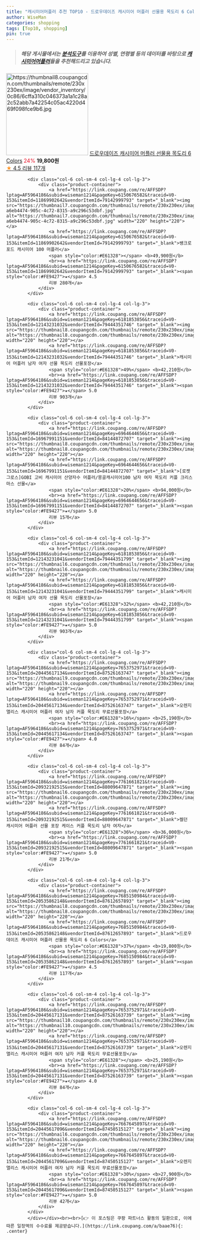 ```yaml
---
title: "캐시미어머플러 추천 TOP10 - 드로우데이즈 캐시미어 머플러 선물용 목도리 6 Colors"
author: WiseMan
categories: shopping
tags: [Top10, shopping]
pin: true
---
```


> ##### 해당 게시물에서는 [**분석도구**](https://itemscout.io/)를 이용하여 **성별**, **연령별** 등의 데이터를 바탕으로 [**캐시미어머플러**](https://link.coupang.com/a/baae76)들을 추천해드리고 있습니다.
<div class="container"><div class="row">
            <div class="col-6 col-sm-4 col-lg-4 col-lg-3">
                <div class="product-container">
                    <a href="https://link.coupang.com/re/AFFSDP?lptag=AF5964186&subid=wiseman1214&pageKey=7685150984&traceid=V0-153&itemId=20535862148&vendorItemId=87612657893" target="_blank"><img src="https://thumbnail8.coupangcdn.com/thumbnails/remote/230x230ex/image/vendor_inventory/0c86/6cffa310c046373a1a1c28a2c52abb7a42254c05ac4220d469f098fce9b6.jpg" alt="https://thumbnail8.coupangcdn.com/thumbnails/remote/230x230ex/image/vendor_inventory/0c86/6cffa310c046373a1a1c28a2c52abb7a42254c05ac4220d469f098fce9b6.jpg" width="220" height="220"></a>
                    <a href="https://link.coupang.com/re/AFFSDP?lptag=AF5964186&subid=wiseman1214&pageKey=7685150984&traceid=V0-153&itemId=20535862148&vendorItemId=87612657893" target="_blank">드로우데이즈 캐시미어 머플러 선물용 목도리 6 Colors</a>
                    <span style="color:#E61328">24%</span> <b>19,800원</b>
                    <br><a href="https://link.coupang.com/re/AFFSDP?lptag=AF5964186&subid=wiseman1214&pageKey=7685150984&traceid=V0-153&itemId=20535862148&vendorItemId=87612657893" target="_blank"><span style="color:#FE9427">★</span> 4.5
                    리뷰 117개</a>
                </div>
            </div>
            
            <div class="col-6 col-sm-4 col-lg-4 col-lg-3">
                <div class="product-container">
                    <a href="https://link.coupang.com/re/AFFSDP?lptag=AF5964186&subid=wiseman1214&pageKey=6150676582&traceid=V0-153&itemId=11869902642&vendorItemId=79142999793" target="_blank"><img src="https://thumbnail7.coupangcdn.com/thumbnails/remote/230x230ex/image/retail/images/624656789064137-a6eb4474-905c-4c72-8315-a9c296c53dbf.jpg" alt="https://thumbnail7.coupangcdn.com/thumbnails/remote/230x230ex/image/retail/images/624656789064137-a6eb4474-905c-4c72-8315-a9c296c53dbf.jpg" width="220" height="220"></a>
                    <a href="https://link.coupang.com/re/AFFSDP?lptag=AF5964186&subid=wiseman1214&pageKey=6150676582&traceid=V0-153&itemId=11869902642&vendorItemId=79142999793" target="_blank">쌩크로포드 캐시미어 100 머플러</a>
                    <span style="color:#E61328"></span> <b>49,900원</b>
                    <br><a href="https://link.coupang.com/re/AFFSDP?lptag=AF5964186&subid=wiseman1214&pageKey=6150676582&traceid=V0-153&itemId=11869902642&vendorItemId=79142999793" target="_blank"><span style="color:#FE9427">★</span> 4.5
                    리뷰 280개</a>
                </div>
            </div>
            
            <div class="col-6 col-sm-4 col-lg-4 col-lg-3">
                <div class="product-container">
                    <a href="https://link.coupang.com/re/AFFSDP?lptag=AF5964186&subid=wiseman1214&pageKey=6181853856&traceid=V0-153&itemId=12143231032&vendorItemId=79444351746" target="_blank"><img src="https://thumbnail8.coupangcdn.com/thumbnails/remote/230x230ex/image/vendor_inventory/3cd3/e473e6812b2b297266a72e3f6d2cc6cfb7cb653d5c454d544cde847abff7.jpg" alt="https://thumbnail8.coupangcdn.com/thumbnails/remote/230x230ex/image/vendor_inventory/3cd3/e473e6812b2b297266a72e3f6d2cc6cfb7cb653d5c454d544cde847abff7.jpg" width="220" height="220"></a>
                    <a href="https://link.coupang.com/re/AFFSDP?lptag=AF5964186&subid=wiseman1214&pageKey=6181853856&traceid=V0-153&itemId=12143231032&vendorItemId=79444351746" target="_blank">캐시미어 머플러 남자 여자 선물 목도리 선물포장</a>
                    <span style="color:#E61328">49%</span> <b>42,210원</b>
                    <br><a href="https://link.coupang.com/re/AFFSDP?lptag=AF5964186&subid=wiseman1214&pageKey=6181853856&traceid=V0-153&itemId=12143231032&vendorItemId=79444351746" target="_blank"><span style="color:#FE9427">★</span> 5.0
                    리뷰 903개</a>
                </div>
            </div>
            
            <div class="col-6 col-sm-4 col-lg-4 col-lg-3">
                <div class="product-container">
                    <a href="https://link.coupang.com/re/AFFSDP?lptag=AF5964186&subid=wiseman1214&pageKey=6964644656&traceid=V0-153&itemId=16967991151&vendorItemId=84144872707" target="_blank"><img src="https://thumbnail8.coupangcdn.com/thumbnails/remote/230x230ex/image/vendor_inventory/27ad/bb40b618178c9a1d78c81124be3eb4a8f41f91adc7b04447ec452344f27c.jpg" alt="https://thumbnail8.coupangcdn.com/thumbnails/remote/230x230ex/image/vendor_inventory/27ad/bb40b618178c9a1d78c81124be3eb4a8f41f91adc7b04447ec452344f27c.jpg" width="220" height="220"></a>
                    <a href="https://link.coupang.com/re/AFFSDP?lptag=AF5964186&subid=wiseman1214&pageKey=6964644656&traceid=V0-153&itemId=16967991151&vendorItemId=84144872707" target="_blank">[로켓그로스]GOBI 고비 캐시미어 산양자수 머플러/몽골캐시미어100 남자 여자 목도리 커플 크리스마스 선물</a>
                    <span style="color:#E61328">20%</span> <b>94,000원</b>
                    <br><a href="https://link.coupang.com/re/AFFSDP?lptag=AF5964186&subid=wiseman1214&pageKey=6964644656&traceid=V0-153&itemId=16967991151&vendorItemId=84144872707" target="_blank"><span style="color:#FE9427">★</span> 5.0
                    리뷰 15개</a>
                </div>
            </div>
            
            <div class="col-6 col-sm-4 col-lg-4 col-lg-3">
                <div class="product-container">
                    <a href="https://link.coupang.com/re/AFFSDP?lptag=AF5964186&subid=wiseman1214&pageKey=6181853856&traceid=V0-153&itemId=12143231041&vendorItemId=79444351799" target="_blank"><img src="https://thumbnail6.coupangcdn.com/thumbnails/remote/230x230ex/image/vendor_inventory/2412/6b0aab69825da48f34914a24829a44153f56d803cd125d826d84fdcbb6f6.jpg" alt="https://thumbnail6.coupangcdn.com/thumbnails/remote/230x230ex/image/vendor_inventory/2412/6b0aab69825da48f34914a24829a44153f56d803cd125d826d84fdcbb6f6.jpg" width="220" height="220"></a>
                    <a href="https://link.coupang.com/re/AFFSDP?lptag=AF5964186&subid=wiseman1214&pageKey=6181853856&traceid=V0-153&itemId=12143231041&vendorItemId=79444351799" target="_blank">캐시미어 머플러 남자 여자 선물 목도리 선물포장</a>
                    <span style="color:#E61328">32%</span> <b>42,210원</b>
                    <br><a href="https://link.coupang.com/re/AFFSDP?lptag=AF5964186&subid=wiseman1214&pageKey=6181853856&traceid=V0-153&itemId=12143231041&vendorItemId=79444351799" target="_blank"><span style="color:#FE9427">★</span> 5.0
                    리뷰 903개</a>
                </div>
            </div>
            
            <div class="col-6 col-sm-4 col-lg-4 col-lg-3">
                <div class="product-container">
                    <a href="https://link.coupang.com/re/AFFSDP?lptag=AF5964186&subid=wiseman1214&pageKey=7653752971&traceid=V0-153&itemId=20445617134&vendorItemId=87526163747" target="_blank"><img src="https://thumbnail9.coupangcdn.com/thumbnails/remote/230x230ex/image/vendor_inventory/92a5/f5b7a6cfe649db990c879ca1523f748e9df5df94a56e0494329080cae533.jpg" alt="https://thumbnail9.coupangcdn.com/thumbnails/remote/230x230ex/image/vendor_inventory/92a5/f5b7a6cfe649db990c879ca1523f748e9df5df94a56e0494329080cae533.jpg" width="220" height="220"></a>
                    <a href="https://link.coupang.com/re/AFFSDP?lptag=AF5964186&subid=wiseman1214&pageKey=7653752971&traceid=V0-153&itemId=20445617134&vendorItemId=87526163747" target="_blank">오렌지앨리스 캐시미어 머플러 여자 남자 커플 목도리 무료선물포장</a>
                    <span style="color:#E61328">16%</span> <b>25,190원</b>
                    <br><a href="https://link.coupang.com/re/AFFSDP?lptag=AF5964186&subid=wiseman1214&pageKey=7653752971&traceid=V0-153&itemId=20445617134&vendorItemId=87526163747" target="_blank"><span style="color:#FE9427">★</span> 4.0
                    리뷰 84개</a>
                </div>
            </div>
            
            <div class="col-6 col-sm-4 col-lg-4 col-lg-3">
                <div class="product-container">
                    <a href="https://link.coupang.com/re/AFFSDP?lptag=AF5964186&subid=wiseman1214&pageKey=7761661821&traceid=V0-153&itemId=20932192515&vendorItemId=88009647871" target="_blank"><img src="https://thumbnail6.coupangcdn.com/thumbnails/remote/230x230ex/image/vendor_inventory/5ce7/ce10f13d0c5c6139d1a7adbd2d00756e48b7b95682c38e37028298de0c20.jpg" alt="https://thumbnail6.coupangcdn.com/thumbnails/remote/230x230ex/image/vendor_inventory/5ce7/ce10f13d0c5c6139d1a7adbd2d00756e48b7b95682c38e37028298de0c20.jpg" width="220" height="220"></a>
                    <a href="https://link.coupang.com/re/AFFSDP?lptag=AF5964186&subid=wiseman1214&pageKey=7761661821&traceid=V0-153&itemId=20932192515&vendorItemId=88009647871" target="_blank">켈던 캐시미어 머플러 선물 포장 케이스 커플 목도리 남자 여자</a>
                    <span style="color:#E61328">36%</span> <b>36,000원</b>
                    <br><a href="https://link.coupang.com/re/AFFSDP?lptag=AF5964186&subid=wiseman1214&pageKey=7761661821&traceid=V0-153&itemId=20932192515&vendorItemId=88009647871" target="_blank"><span style="color:#FE9427">★</span> 5.0
                    리뷰 21개</a>
                </div>
            </div>
            
            <div class="col-6 col-sm-4 col-lg-4 col-lg-3">
                <div class="product-container">
                    <a href="https://link.coupang.com/re/AFFSDP?lptag=AF5964186&subid=wiseman1214&pageKey=7685150984&traceid=V0-153&itemId=20535862148&vendorItemId=87612657893" target="_blank"><img src="https://thumbnail8.coupangcdn.com/thumbnails/remote/230x230ex/image/vendor_inventory/0c86/6cffa310c046373a1a1c28a2c52abb7a42254c05ac4220d469f098fce9b6.jpg" alt="https://thumbnail8.coupangcdn.com/thumbnails/remote/230x230ex/image/vendor_inventory/0c86/6cffa310c046373a1a1c28a2c52abb7a42254c05ac4220d469f098fce9b6.jpg" width="220" height="220"></a>
                    <a href="https://link.coupang.com/re/AFFSDP?lptag=AF5964186&subid=wiseman1214&pageKey=7685150984&traceid=V0-153&itemId=20535862148&vendorItemId=87612657893" target="_blank">드로우데이즈 캐시미어 머플러 선물용 목도리 6 Colors</a>
                    <span style="color:#E61328">37%</span> <b>19,800원</b>
                    <br><a href="https://link.coupang.com/re/AFFSDP?lptag=AF5964186&subid=wiseman1214&pageKey=7685150984&traceid=V0-153&itemId=20535862148&vendorItemId=87612657893" target="_blank"><span style="color:#FE9427">★</span> 4.5
                    리뷰 117개</a>
                </div>
            </div>
            
            <div class="col-6 col-sm-4 col-lg-4 col-lg-3">
                <div class="product-container">
                    <a href="https://link.coupang.com/re/AFFSDP?lptag=AF5964186&subid=wiseman1214&pageKey=7653752971&traceid=V0-153&itemId=20445617131&vendorItemId=87526163739" target="_blank"><img src="https://thumbnail10.coupangcdn.com/thumbnails/remote/230x230ex/image/vendor_inventory/f6a6/e755c03589ac68d00523e81e07647d2aca622d36d56cc590042090f8fd31.jpg" alt="https://thumbnail10.coupangcdn.com/thumbnails/remote/230x230ex/image/vendor_inventory/f6a6/e755c03589ac68d00523e81e07647d2aca622d36d56cc590042090f8fd31.jpg" width="220" height="220"></a>
                    <a href="https://link.coupang.com/re/AFFSDP?lptag=AF5964186&subid=wiseman1214&pageKey=7653752971&traceid=V0-153&itemId=20445617131&vendorItemId=87526163739" target="_blank">오렌지앨리스 캐시미어 머플러 여자 남자 커플 목도리 무료선물포장</a>
                    <span style="color:#E61328"></span> <b>25,190원</b>
                    <br><a href="https://link.coupang.com/re/AFFSDP?lptag=AF5964186&subid=wiseman1214&pageKey=7653752971&traceid=V0-153&itemId=20445617131&vendorItemId=87526163739" target="_blank"><span style="color:#FE9427">★</span> 4.0
                    리뷰 84개</a>
                </div>
            </div>
            
            <div class="col-6 col-sm-4 col-lg-4 col-lg-3">
                <div class="product-container">
                    <a href="https://link.coupang.com/re/AFFSDP?lptag=AF5964186&subid=wiseman1214&pageKey=7667645897&traceid=V0-153&itemId=20445617096&vendorItemId=87450515127" target="_blank"><img src="https://thumbnail6.coupangcdn.com/thumbnails/remote/230x230ex/image/vendor_inventory/87a4/a0d3bb1ec37adb3b8b92a28e0ab1725c552040199998f94142eb2f20e7d0.jpg" alt="https://thumbnail6.coupangcdn.com/thumbnails/remote/230x230ex/image/vendor_inventory/87a4/a0d3bb1ec37adb3b8b92a28e0ab1725c552040199998f94142eb2f20e7d0.jpg" width="220" height="220"></a>
                    <a href="https://link.coupang.com/re/AFFSDP?lptag=AF5964186&subid=wiseman1214&pageKey=7667645897&traceid=V0-153&itemId=20445617096&vendorItemId=87450515127" target="_blank">오렌지앨리스 캐시미어 머플러 여자 남자 커플 목도리 무료선물포장</a>
                    <span style="color:#E61328">30%</span> <b>27,900원</b>
                    <br><a href="https://link.coupang.com/re/AFFSDP?lptag=AF5964186&subid=wiseman1214&pageKey=7667645897&traceid=V0-153&itemId=20445617096&vendorItemId=87450515127" target="_blank"><span style="color:#FE9427">★</span> 5.0
                    리뷰 42개</a>
                </div>
            </div>
            </div></div><br><br>[👉 이 포스팅은 쿠팡 파트너스 활동의 일환으로, 이에 따른 일정액의 수수료를 제공받습니다.](https://link.coupang.com/a/baae76){: .center}